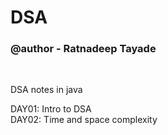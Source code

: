 # DSA
<h3>@author - Ratnadeep Tayade</h3><br>

DSA notes in java<br>

DAY01: Intro to DSA<br>
DAY02: Time and space complexity<br>
